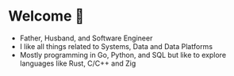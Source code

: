 # Welcome 🚀

- Father, Husband, and Software Engineer
- I like all things related to Systems, Data and Data Platforms
- Mostly programming in Go, Python, and SQL but like to explore languages like Rust, C/C++ and Zig
